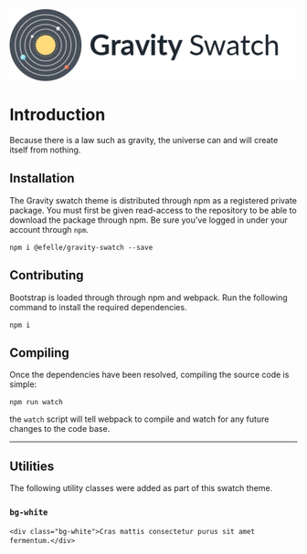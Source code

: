 <p align="center"><img src="gravityswatch.png"></p>

# Introduction
Because there is a law such as gravity, the universe can and will create itself from nothing.

## Installation
The Gravity swatch theme is distributed through npm as a registered private package. You must first be given read-access to the repository to be able to download the package through npm. Be sure you've logged in under your account through `npm`.

```
npm i @efelle/gravity-swatch --save
```

## Contributing
Bootstrap is loaded through through npm and webpack. Run the following command to install the required dependencies.

```
npm i
```

## Compiling
Once the dependencies have been resolved, compiling the source code is simple:

```
npm run watch
```

the `watch` script will tell webpack to compile and watch for any future changes to the code base.

---

## Utilities

The following utility classes were added as part of this swatch theme.

### `bg-white`

```
<div class="bg-white">Cras mattis consectetur purus sit amet fermentum.</div>
```
